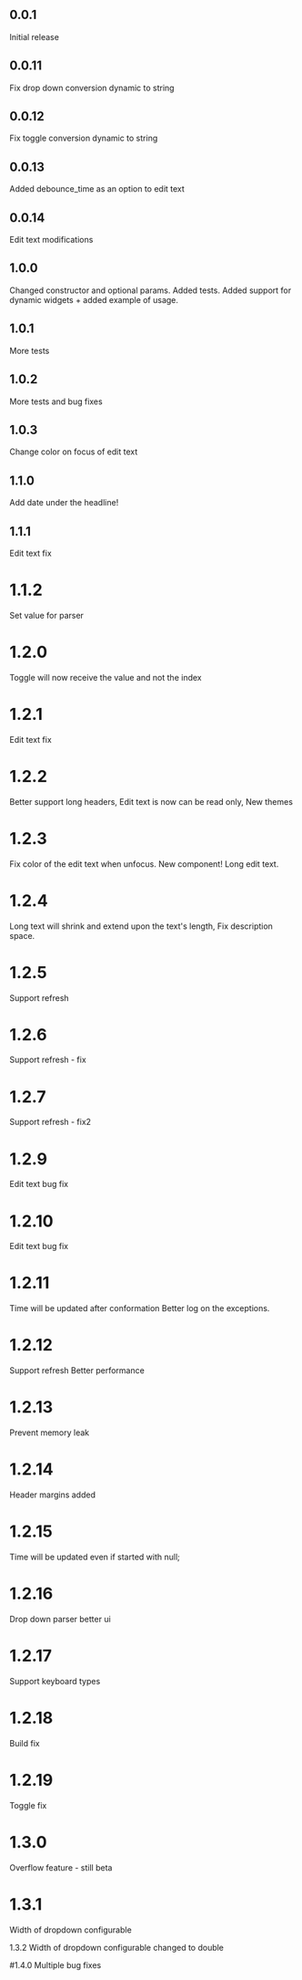 ## 0.0.1
Initial release

## 0.0.11
Fix drop down conversion dynamic to string

## 0.0.12
Fix toggle conversion dynamic to string

## 0.0.13
Added debounce_time as an option to edit text

## 0.0.14
Edit text modifications

## 1.0.0
Changed constructor and optional params.
Added tests.
Added support for dynamic widgets + added example of usage.

## 1.0.1
More tests

## 1.0.2
More tests and bug fixes

## 1.0.3
Change color on focus of edit text

## 1.1.0
Add date under the headline!

## 1.1.1
Edit text fix

# 1.1.2
Set value for parser

# 1.2.0
Toggle will now receive the value and not the index

# 1.2.1
Edit text fix

# 1.2.2
Better support long headers,
Edit text is now can be read only,
New themes

# 1.2.3
Fix color of the edit text when unfocus.
New component! Long edit text.

# 1.2.4
Long text will shrink and extend upon the text's length,
Fix description space.

# 1.2.5
Support refresh

# 1.2.6
Support refresh - fix

# 1.2.7
Support refresh - fix2

# 1.2.9
Edit text bug fix

# 1.2.10
Edit text bug fix

# 1.2.11
Time will be updated after conformation
Better log on the exceptions.

# 1.2.12
Support refresh
Better performance

# 1.2.13
Prevent memory leak

# 1.2.14
Header margins added

# 1.2.15
Time will be updated even if started with null;

# 1.2.16
Drop down parser better ui

# 1.2.17
Support keyboard types

# 1.2.18
Build fix


# 1.2.19
Toggle fix

# 1.3.0
Overflow feature - still beta

# 1.3.1
Width of dropdown configurable

1.3.2
Width of dropdown configurable changed to double

#1.4.0
Multiple bug fixes